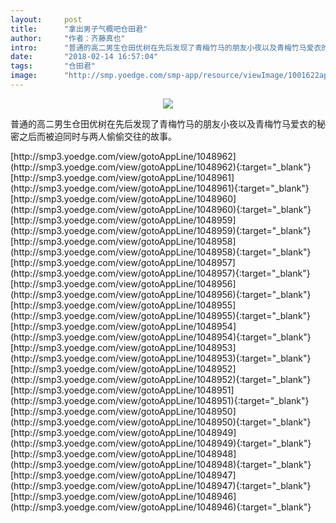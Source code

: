 ```yaml
---
layout:     post
title:      "拿出男子气概吧仓田君"
author:     "作者：齐藤真也"
intro:      "普通的高二男生仓田优树在先后发现了青梅竹马的朋友小夜以及青梅竹马爱衣的秘密之后而被迫同时与两人偷偷交往的故事。"
date:       "2018-02-14 16:57:04"
tags:       "仓田君"
image:      "http://smp.yoedge.com/smp-app/resource/viewImage/1001622appline.png"
---
```

<div style="text-align: center">
<p><img src="http://smp.yoedge.com/smp-app/resource/viewImage/1001622appline.png"/></p>
</div>
<p class="post-meta">
<span>普通的高二男生仓田优树在先后发现了青梅竹马的朋友小夜以及青梅竹马爱衣的秘密之后而被迫同时与两人偷偷交往的故事。</span>
</p>
[http://smp3.yoedge.com/view/gotoAppLine/1048962](http://smp3.yoedge.com/view/gotoAppLine/1048962){:target="_blank"}
[http://smp3.yoedge.com/view/gotoAppLine/1048961](http://smp3.yoedge.com/view/gotoAppLine/1048961){:target="_blank"}
[http://smp3.yoedge.com/view/gotoAppLine/1048960](http://smp3.yoedge.com/view/gotoAppLine/1048960){:target="_blank"}
[http://smp3.yoedge.com/view/gotoAppLine/1048959](http://smp3.yoedge.com/view/gotoAppLine/1048959){:target="_blank"}
[http://smp3.yoedge.com/view/gotoAppLine/1048958](http://smp3.yoedge.com/view/gotoAppLine/1048958){:target="_blank"}
[http://smp3.yoedge.com/view/gotoAppLine/1048957](http://smp3.yoedge.com/view/gotoAppLine/1048957){:target="_blank"}
[http://smp3.yoedge.com/view/gotoAppLine/1048956](http://smp3.yoedge.com/view/gotoAppLine/1048956){:target="_blank"}
[http://smp3.yoedge.com/view/gotoAppLine/1048955](http://smp3.yoedge.com/view/gotoAppLine/1048955){:target="_blank"}
[http://smp3.yoedge.com/view/gotoAppLine/1048954](http://smp3.yoedge.com/view/gotoAppLine/1048954){:target="_blank"}
[http://smp3.yoedge.com/view/gotoAppLine/1048953](http://smp3.yoedge.com/view/gotoAppLine/1048953){:target="_blank"}
[http://smp3.yoedge.com/view/gotoAppLine/1048952](http://smp3.yoedge.com/view/gotoAppLine/1048952){:target="_blank"}
[http://smp3.yoedge.com/view/gotoAppLine/1048951](http://smp3.yoedge.com/view/gotoAppLine/1048951){:target="_blank"}
[http://smp3.yoedge.com/view/gotoAppLine/1048950](http://smp3.yoedge.com/view/gotoAppLine/1048950){:target="_blank"}
[http://smp3.yoedge.com/view/gotoAppLine/1048949](http://smp3.yoedge.com/view/gotoAppLine/1048949){:target="_blank"}
[http://smp3.yoedge.com/view/gotoAppLine/1048948](http://smp3.yoedge.com/view/gotoAppLine/1048948){:target="_blank"}
[http://smp3.yoedge.com/view/gotoAppLine/1048947](http://smp3.yoedge.com/view/gotoAppLine/1048947){:target="_blank"}
[http://smp3.yoedge.com/view/gotoAppLine/1048946](http://smp3.yoedge.com/view/gotoAppLine/1048946){:target="_blank"}


